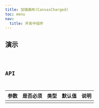 ```yaml
---
title: 加强画布(CanvasCharged)
toc: menu
nav:
  title: 开发中组件
---
```


## 演示

<code src="@/components/developing/canvas-charged/demo/demo-canvas.tsx" />

## API

| 参数 | 是否必须 | 类型 | 默认值 | 说明 |
| :--- | :------- | :--- | :----- | :--- |
|      |          |      |        |      |
